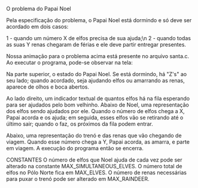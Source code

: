 O problema do Papai Noel

Pela especificação do problema, o Papai Noel está dormindo e só deve ser acordado em dois casos:

1 - quando um número X de elfos precisa de sua ajuda;\n
2 - quando todas as suas Y renas chegaram de férias e ele deve partir entregar presentes.


Nossa animação para o problema acima está presente no arquivo santa.c. Ao executar o programa, pode-se observar na tela:

Na parte superior, o estado do Papai Noel. Se está dormindo, há "Z's" ao seu lado; quando acordado, seja ajudando elfos
ou amarrando as renas, aparece de olhos e boca abertos.

Ao lado direito, um indicador textual de quantos elfos há na fila esperando para ser ajudados pelo bom velhinho.
Abaixo de Noel, uma representação dos elfos sendo ajudados por ele. Quando o número de elfos chega a X,
Papai acorda e os ajuda; em seguida, esses elfos vão se retirando até o último sair; quando o faz,
os próximos da fila podem entrar.

Abaixo, uma representação do trenó e das renas que vão chegando de viagem. Quando esse número chega a Y,
Papai acorda, as amarra, e parte em viagem. A execução do programa então se encerra.


CONSTANTES
O número de elfos que Noel ajuda de cada vez pode ser alterado na constante MAX_SIMULTANEOUS_ELVES.
O número total de elfos no Pólo Norte fica em MAX_ELVES.
O número de renas necessárias para puxar o trenó pode ser alterado em MAX_RAINDEER.
